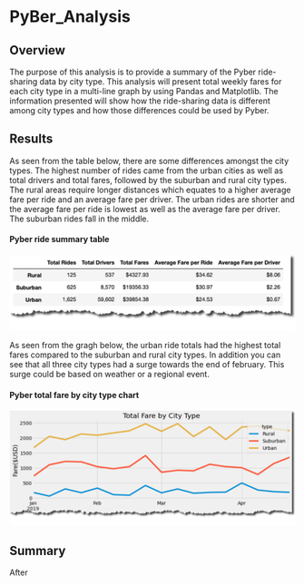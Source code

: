# PyBer_Analysis

## Overview
The purpose of this analysis is to provide a summary of the Pyber ride-sharing data by city type.  This analysis will present total weekly fares for each city type in a multi-line graph by using Pandas and Matplotlib. The information presented will show how the ride-sharing data is different among city types and how those differences could be used by Pyber.

## Results
As seen from the table below, there are some differences amongst the city types.  The highest number of rides came from the urban cities as well as total drivers and total fares, followed by the suburban and rural city types.  The rural areas require longer distances which equates to a higher average fare per ride and an average fare per driver.  The urban rides are shorter and the average fare per ride is lowest as well as the average fare per driver.  The suburban rides fall in the middle.

#### Pyber ride summary table
![image_name](https://github.com/jh2010/PyBer_Analysis/blob/master/images/pyber-ride-summary.png)

As seen from the gragh below, the urban ride totals had the highest total fares compared to the suburban and rural city types.  In addition you can see that all three city types had a surge towards the end of february.  This surge could be based on weather or a regional event.

#### Pyber total fare by city type chart
![image_name](https://github.com/jh2010/PyBer_Analysis/blob/master/images/pyber-total_fare_by_city_type.png)

## Summary
After
